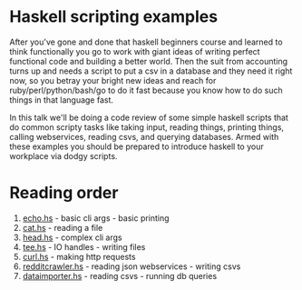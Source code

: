 # Haskell scripting examples #

After you've gone and done that haskell beginners course and learned to think
functionally you go to work with giant ideas of writing perfect functional code
and building a better world. Then the suit from accounting turns up and needs a
script to put a csv in a database and they need it right now, so you betray your
bright new ideas and reach for ruby/perl/python/bash/go to do it fast because
you know how to do such things in that language fast.

In this talk we'll be doing a code review of some simple haskell scripts that do
common scripty tasks like taking input, reading things, printing things, calling
webservices, reading csvs, and querying databases. Armed with these examples you
should be prepared to introduce haskell to your workplace via dodgy scripts.

# Reading order #
  1. [echo.hs](src/echo.hs) 
    - basic cli args
    - basic printing
  2. [cat.hs](src/cat.hs)
    - reading a file
  3. [head.hs](src/head.hs) 
    - complex cli args
  4. [tee.hs](src/tee.hs) 
    - IO handles
    - writing files
  5. [curl.hs](src/curl.hs) 
    - making http requests 
  6. [redditcrawler.hs](src/redditcrawler.hs) 
    - reading json webservices
    - writing csvs
  7. [dataimporter.hs](src/dataimporter.hs)
    - reading csvs
    - running db queries

